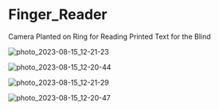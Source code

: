 # Finger_Reader
Camera Planted on Ring for Reading Printed Text for the Blind


![photo_2023-08-15_12-21-23](https://github.com/AmrMohammmed/FInger_Reader/assets/115035697/d1bc66b4-9aeb-4783-858b-8ac4ed4b656c)

![photo_2023-08-15_12-20-44](https://github.com/AmrMohammmed/FInger_Reader/assets/115035697/7d1e74eb-9f71-4d42-8e16-5f7228596962)


![photo_2023-08-15_12-21-29](https://github.com/AmrMohammmed/FInger_Reader/assets/115035697/444edf7c-d26d-4ae5-bebe-569da6858a42)

![photo_2023-08-15_12-20-47](https://github.com/AmrMohammmed/FInger_Reader/assets/115035697/8e97609f-5439-4e4c-bdfc-7a371bcdfbc6)


